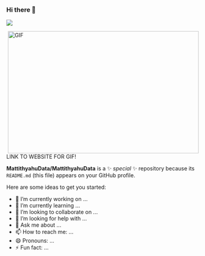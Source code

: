 ### Hi there 👋

![](https://github.com/MattithyahuData)

<img align="right" alt="GIF" src="https://raw.githubusercontent.com/abhisheknaiidu/abhisheknaiidu/master/code.gif" width="500" height="320" /> 
LINK TO WEBSITE FOR GIF! 

**MattithyahuData/MattithyahuData** is a ✨ _special_ ✨ repository because its `README.md` (this file) appears on your GitHub profile.

Here are some ideas to get you started:

- 🔭 I’m currently working on ...
- 🌱 I’m currently learning ...
- 👯 I’m looking to collaborate on ...
- 🤔 I’m looking for help with ...
- 💬 Ask me about ...
- 📫 How to reach me: ...
- 😄 Pronouns: ...
- ⚡ Fun fact: ...

